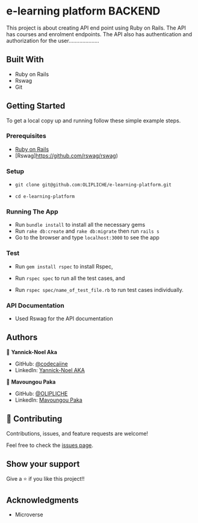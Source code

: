 # e-learning platform BACKEND

This project is about creating API end point using Ruby on Rails. The API has courses and enrolment endpoints. The API also has authentication and authorization for the user....................


## Built With

- Ruby on Rails
- Rswag
- Git

## Getting Started

To get a local copy up and running follow these simple example steps.

### Prerequisites

- [Ruby on Rails](https://guides.rubyonrails.org/getting_started.html)
- [Rswag]https://github.com/rswag/rswag)

### Setup
- ```git clone git@github.com:OLIPLICHE/e-learning-platform.git```

- ```cd e-learning-platform```

### Running The App

- Run ```bundle install``` to install all the necessary gems
- Run ```rake db:create``` and ```rake db:migrate``` then run ```rails s``` 
- Go to the browser and type `localhost:3000` to see the app

### Test

- Run ```gem install rspec``` to install Rspec,

- Run ```rspec spec``` to run all the test cases, and

- Run ```rspec spec/name_of_test_file.rb``` to run test cases individually.

### API Documentation

- Used Rswag for the API documentation


## Authors

👤 **Yannick-Noel Aka**

- GitHub: [@codecaiine](https://github.com/codecaiine/)
- LinkedIn: [Yannick-Noel AKA](https://www.linkedin.com/in/yannick-no%C3%ABl-aka/)

👤 **Mavoungou Paka**

- GitHub: [@OLIPLICHE](https://github.com/OLIPLICHE)
- LinkedIn: [Mavoungou Paka](https://www.linkedin.com/in/olipliche/)

## 🤝 Contributing

Contributions, issues, and feature requests are welcome!

Feel free to check the [issues page](https://github.com/OLIPLICHE/e-learning-platform/issues).

## Show your support

Give a ⭐️ if you like this project!!

## Acknowledgments

- Microverse
